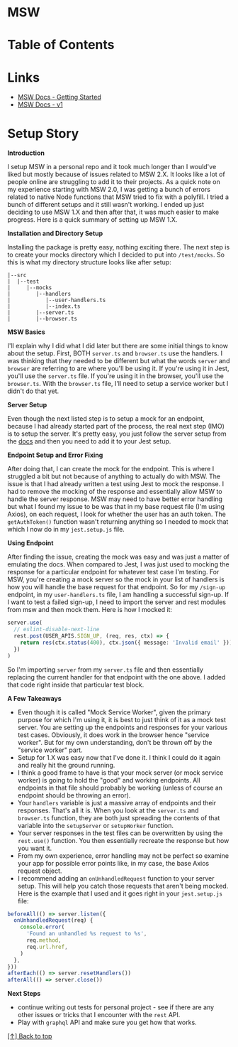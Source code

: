 <a name="top"></a>

# MSW

# Table of Contents

# Links
- [MSW Docs - Getting Started](https://mswjs.io/docs/getting-started)
- [MSW Docs - v1](https://v1.mswjs.io/docs/)

# Setup Story

**Introduction**

I setup MSW in a personal repo and it took much longer than I would've liked but mostly because of issues related
to MSW 2.X. It looks like a lot of people online are struggling to add it to their projects. As a quick note
on my experience starting with MSW 2.0, I was getting a bunch of errors related to native Node functions that
MSW tried to fix with a polyfill. I tried a bunch of different setups and it still wasn't working. I ended up
just deciding to use MSW 1.X and then after that, it was much easier to make progress. Here is a quick summary
of setting up MSW 1.X.

**Installation and Directory Setup**

Installing the package is pretty easy, nothing exciting there. The next step is to create your mocks directory
which I decided to put into `/test/mocks`. So this is what my directory structure looks like after setup:

```plaintext
|--src
|  |--test
|     |--mocks
|        |--handlers
|           |--user-handlers.ts
|           |--index.ts
|        |--server.ts
|        |--browser.ts
```

**MSW Basics**

I'll explain why I did what I did later but there are some initial things to know about the setup. First,
BOTH `server.ts` and `browser.ts` use the handlers. I was thinking that they needed to be different but
what the words `server` and `browser` are referring to are where you'll be using it. If you're using it
in Jest, you'll use the `server.ts` file. If you're using it in the browser, you'll use the `browser.ts`.
With the `browser.ts` file, I'll need to setup a service worker but I didn't do that yet.

**Server Setup**

Even though the next listed step is to setup a mock for an endpoint, because I had already started part
of the process, the real next step (IMO) is to setup the server. It's pretty easy, you just follow the
server setup from the [docs](https://v1.mswjs.io/docs/getting-started/integrate/node) and then you need
to add it to your Jest setup.

**Endpoint Setup and Error Fixing**

After doing that, I can create the mock for the endpoint. This is where I struggled a bit but not
because of anything to actually do with MSW. The issue is that I had already written a test using
Jest to mock the response. I had to remove the mocking of the response and essentially allow MSW
to handle the server response. MSW may need to have better error handling but what I found my issue
to be was that in my base request file (I'm using Axios), on each request, I look for whether the
user has an auth token. The `getAuthToken()` function wasn't returning anything so I needed to mock that
which I now do in my `jest.setup.js` file.

**Using Endpoint**

After finding the issue, creating the mock was easy and was just a matter of emulating the docs. When
compared to Jest, I was just used to mocking the response for a particular endpoint for whatever test
case I'm testing. For MSW, you're creating a mock server so the mock in your list of handlers is how
you will handle the base request for that endpoint. So for my `/sign-up` endpoint, in my `user-handlers.ts`
file, I am handling a successful sign-up. If I want to test a failed sign-up, I need to import the
server and rest modules from msw and then mock them. Here is how I mocked it:

```ts
server.use(
  // eslint-disable-next-line 
  rest.post(USER_APIS.SIGN_UP, (req, res, ctx) => {
    return res(ctx.status(400), ctx.json({ message: 'Invalid email' }))
  })
)
```

So I'm importing `server` from my `server.ts` file and then essentially replacing the current handler
for that endpoint with the one above. I added that code right inside that particular test block.

**A Few Takeaways**

- Even though it is called "Mock Service Worker", given the primary purpose for which I'm using it, it
is best to just think of it as a mock test server. You are setting up the endpoints and responses for
your various test cases. Obviously, it does work in the browser hence "service worker". But for my
own understanding, don't be thrown off by the "service worker" part.
- Setup for 1.X was easy now that I've done it. I think I could do it again and really hit the ground
running.
- I think a good frame to have is that your mock server (or mock service worker) is going to hold the
"good" and working endpoints. All endpoints in that file should probably be working (unless of course
an endpoint should be throwing an error).
- Your `handlers` variable is just a massive array of endpoints and their responses. That's all it is.
When you look at the `server.ts` and `browser.ts` function, they are both just spreading the contents
of that variable into the `setupServer` or `setupWorker` function.
- Your server responses in the test files can be overwritten by using the `rest.use()` function. You
then essentially recreate the response but how you want it.
- From my own experience, error handling may not be perfect so examine your app for possible error
points like, in my case, the base Axios request object.
- I recommend adding an `onUnhandledRequest` function to your server setup. This will help you catch
those requests that aren't being mocked. Here is the example that I used and it goes right in your
`jest.setup.js` file:

```js
beforeAll(() => server.listen({
  onUnhandledRequest(req) {
    console.error(
      'Found an unhandled %s request to %s',
      req.method,
      req.url.href,
    )
  },
}))
afterEach(() => server.resetHandlers())
afterAll(() => server.close())
```

**Next Steps**
- continue writing out tests for personal project - see if there are any other issues or tricks
that I encounter with the `rest` API.
- Play with `graphql` API and make sure you get how that works.

[[↑] Back to top](#top)